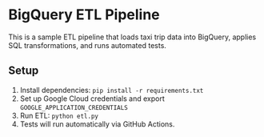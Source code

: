 # BigQuery ETL Pipeline

This is a sample ETL pipeline that loads taxi trip data into BigQuery, applies SQL transformations, and runs automated tests.

## Setup
1. Install dependencies: `pip install -r requirements.txt`
2. Set up Google Cloud credentials and export `GOOGLE_APPLICATION_CREDENTIALS`
3. Run ETL: `python etl.py`
4. Tests will run automatically via GitHub Actions.
